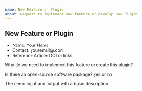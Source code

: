 ```yaml
---
name: New Feature or Plugin
about: Request to implement new feature or develop new plugin
---
```


## New Feature or Plugin

- Name: Your Name
- Contact: youremail@.com
- Reference Article: DOI or links 

Why do we need to implement this feature or create this plugin?

Is there an open-source software package? yes or no

The demo input and output with a basic description.
